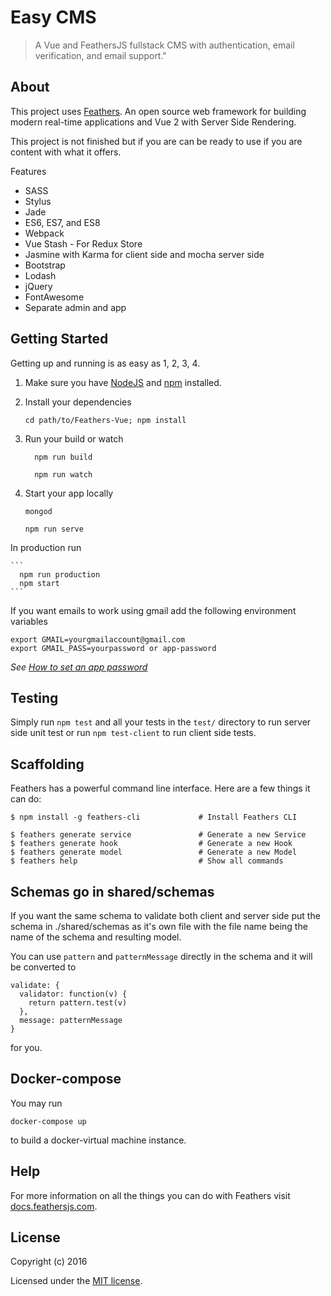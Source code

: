# Easy CMS

> A Vue and FeathersJS fullstack CMS with authentication, email verification, and email support.&#34;

## About

This project uses [Feathers](http://feathersjs.com). An open source web framework for building modern real-time applications and Vue 2 with Server Side Rendering.

This project is not finished but if you are can be ready to use if you are content with what it offers.

Features
  - SASS
  - Stylus
  - Jade
  - ES6, ES7, and ES8
  - Webpack
  - Vue Stash - For Redux Store
  - Jasmine with Karma for client side and mocha server side
  - Bootstrap
  - Lodash
  - jQuery
  - FontAwesome
  - Separate admin and app

## Getting Started

Getting up and running is as easy as 1, 2, 3, 4.

1. Make sure you have [NodeJS](https://nodejs.org/) and [npm](https://www.npmjs.com/) installed.
2. Install your dependencies

    ```
    cd path/to/Feathers-Vue; npm install
    ```
3. Run your build or watch

    ```
      npm run build
    ```

    ```
      npm run watch
    ```

4. Start your app locally

    ```
    mongod
    ```

    ```
    npm run serve
    ```

In production run

    ```
      npm run production
      npm start
    ```

If you want emails to work using gmail add the following environment variables
  ```
  export GMAIL=yourgmailaccount@gmail.com
  export GMAIL_PASS=yourpassword or app-password
  ```
_See [How to set an app password](https://support.google.com/accounts/answer/185833)_
## Testing

Simply run `npm test` and all your tests in the `test/` directory to run server side unit test or run  `npm test-client` to run client side tests.

## Scaffolding

Feathers has a powerful command line interface. Here are a few things it can do:

```
$ npm install -g feathers-cli             # Install Feathers CLI

$ feathers generate service               # Generate a new Service
$ feathers generate hook                  # Generate a new Hook
$ feathers generate model                 # Generate a new Model
$ feathers help                           # Show all commands
```

## Schemas go in shared/schemas
If you want the same schema to validate both client and server side put the schema in ./shared/schemas as it's own file with the file name being the name of the schema and resulting model.

You can use `pattern` and `patternMessage` directly in the schema and it will be converted to
```
validate: {
  validator: function(v) {
    return pattern.test(v)
  },
  message: patternMessage
}
```
for you.

## Docker-compose
You may run
```
docker-compose up
```
to build a docker-virtual machine instance.

## Help

For more information on all the things you can do with Feathers visit [docs.feathersjs.com](http://docs.feathersjs.com).

## License

Copyright (c) 2016

Licensed under the [MIT license](LICENSE).
